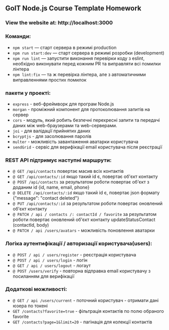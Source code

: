 ## GoIT Node.js Course Template Homework

### View the website at: http://localhost:3000

### Команди:

- `npm start` &mdash; старт сервера в режимі production
- `npm run start:dev` &mdash; старт сервера в режимі розробки (development)
- `npm run lint` &mdash; запустити виконання перевірки коду з eslint, необхідно виконувати перед кожним PR та виправляти всі помилки лінтера
- `npm lint:fix` &mdash; та ж перевірка лінтера, але з автоматичними виправленнями простих помилок

### пакети у проекті:

- `express` - веб-фреймворк для програм Node.js
- `morgan` - проміжний компонент для протоколювання запитів на сервер
- `cors` - модуль, який робить безпечні перехресні запити та передачі даних між web-браузерами та web-серверами.
- `joi` - для валідації прийнятих даних
- `bcryptjs` - для засолювання паролів
- `multer` - можливість завантаження аватарки користувача
- `sendGrid` - сервіс для верифікації email користувача після реєстрації

### REST API підтримує наступні маршрути:

- `@ GET /api/contacts` повертає масив всіх контактів
- `@ GET /api/contacts/:id` якщо такий id є, повертає об'єкт контакту
- `@ POST /api/contacts` за результатом роботи повертає об'єкт з доданим id {id, name, email, phone}
- `@ DELETE /api/contacts/:id` якщо такий id є, повертає json формату {"message": "contact deleted"}
- `@ PUT /api/contacts/:id` за результатом роботи повертає оновлений об'єкт контакту
- `@ PATCH / api / contacts /: contactId / favorite` за результатом роботи повертає оновлений об'єкт контакту updateStatusContact (contactId, body)
- `@ PATCH / api /users/avatars` - можливість поновлення аватарки

### Логіка аутентифікації / авторизації користувача(users):

- `@ POST / api / users/register` - pеєстрація користувача
- `@ POST / api / users/login` - логін
- `@ GET / api / users/logout` - логаут
- `@ POST /users/verify` - повторна відправка email користувачу з посиланням для верифікації

### Додаткові можливості:

- `@ GET / api /users/current` - поточний користувач - отримати дані юзера по токені
- `GET /contacts?favorite=true` - фільтрація контактів по полю обраного favorite
- `GET /contacts?page=1&limit=20` - пагінація для колекції контактів

